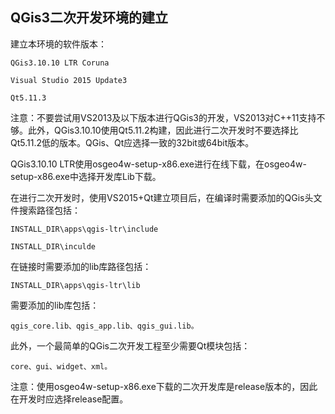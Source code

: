 ## QGis3二次开发环境的建立
建立本环境的软件版本：

    QGis3.10.10 LTR Coruna

    Visual Studio 2015 Update3

    Qt5.11.3

注意：不要尝试用VS2013及以下版本进行QGis3的开发，VS2013对C++11支持不够。此外，QGis3.10.10使用Qt5.11.2构建，因此进行二次开发时不要选择比Qt5.11.2低的版本。QGis、Qt应选择一致的32bit或64bit版本。

QGis3.10.10 LTR使用osgeo4w-setup-x86.exe进行在线下载，在osgeo4w-setup-x86.exe中选择开发库Lib下载。

在进行二次开发时，使用VS2015+Qt建立项目后，在编译时需要添加的QGis头文件搜索路径包括：

    INSTALL_DIR\apps\qgis-ltr\include

    INSTALL_DIR\inculde

在链接时需要添加的lib库路径包括：

    INSTALL_DIR\apps\qgis-ltr\lib

需要添加的lib库包括：

    qgis_core.lib、qgis_app.lib、qgis_gui.lib。

此外，一个最简单的QGis二次开发工程至少需要Qt模块包括：

    core、gui、widget、xml。

注意：使用osgeo4w-setup-x86.exe下载的二次开发库是release版本的，因此在开发时应选择release配置。

